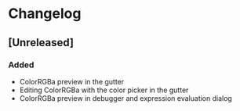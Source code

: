 # Changelog

## [Unreleased]

### Added

- ColorRGBa preview in the gutter
- Editing ColorRGBa with the color picker in the gutter
- ColorRGBa preview in debugger and expression evaluation dialog
